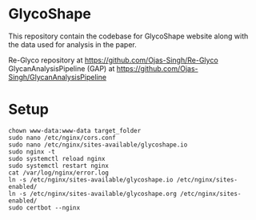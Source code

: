 # GlycoShape

This repository contain the codebase for GlycoShape website along with the data used for analysis in the paper.

Re-Glyco repository at https://github.com/Ojas-Singh/Re-Glyco
GlycanAnalysisPipeline (GAP) at https://github.com/Ojas-Singh/GlycanAnalysisPipeline

# Setup
```
chown www-data:www-data target_folder
sudo nano /etc/nginx/cors.conf
sudo nano /etc/nginx/sites-available/glycoshape.io
sudo nginx -t
sudo systemctl reload nginx
sudo systemctl restart nginx
cat /var/log/nginx/error.log
ln -s /etc/nginx/sites-available/glycoshape.io /etc/nginx/sites-enabled/
ln -s /etc/nginx/sites-available/glycoshape.org /etc/nginx/sites-enabled/
sudo certbot --nginx

```




